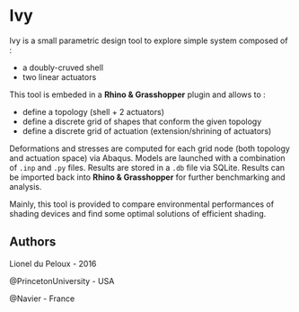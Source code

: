 # Ivy
Ivy is a small parametric design tool to explore simple system composed of :
- a doubly-cruved shell
- two linear actuators

This tool is embeded in a **Rhino & Grasshopper** plugin and allows to :
- define a topology (shell + 2 actuators)
- define a discrete grid of shapes that conform the given topology
- define a discrete grid of actuation (extension/shrining of actuators)

Deformations and stresses are computed for each grid node (both topology and actuation space) via Abaqus.
Models are launched with a combination of `.inp` and `.py` files.
Results are stored in a `.db` file via SQLite.
Results can be imported back into **Rhino & Grasshopper** for further benchmarking and analysis.

Mainly, this tool is provided to compare environmental performances of shading devices and find some optimal solutions of efficient shading.

## Authors
Lionel du Peloux - 2016

@PrincetonUniversity - USA

@Navier - France
